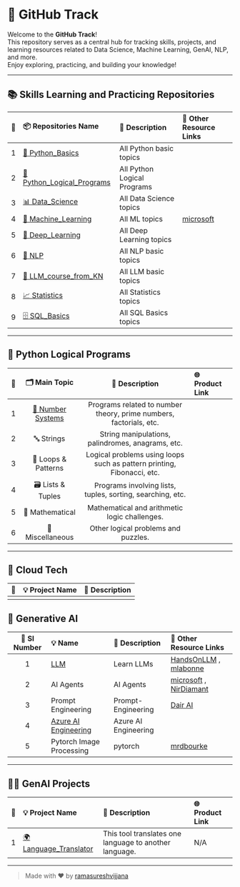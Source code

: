 # 🚀 GitHub Track

Welcome to the **GitHub Track**!  
This repository serves as a central hub for tracking skills, projects, and learning resources related to Data Science, Machine Learning, GenAI, NLP, and more.  
Enjoy exploring, practicing, and building your knowledge!

---

## 📚 Skills Learning and Practicing Repositories

| 🔢 | 📦 Repositories Name | 📝 Description |🔗 Other Resource Links |
|:-----------:|:---------------------|:--------------|:--------------|
| 1 | [🐍 Python_Basics](https://github.com/ramasureshvijjana/Python_Basics) | All Python basic topics |  |
| 2 | [🐍 Python_Logical_Programs](https://github.com/ramasureshvijjana/Python_Basics/tree/main/python_logical_programs) | All Python Logical Programs ||
| 3 | [📊 Data_Science](https://github.com/ramasureshvijjana/Data_Science) | All Data Science topics ||
| 4 | [🤖 Machine_Learning](https://github.com/ramasureshvijjana) | All ML topics | [microsoft](https://github.com/microsoft/ML-For-Beginners)|
| 5 | [🧠 Deep_Learning](https://github.com/ramasureshvijjana) | All Deep Learning topics ||
| 6 | [💬 NLP](https://github.com/ramasureshvijjana/NLP) | All NLP basic topics ||
| 7 | [🦙 LLM_course_from_KN](https://github.com/ramasureshvijjana/LLM_course_from_KN) | All LLM basic topics ||
| 8 | [📈 Statistics](https://github.com/ramasureshvijjana/Statistics) | All Statistics topics ||
| 9 | [🗄️ SQL_Basics](https://github.com/ramasureshvijjana/SQL_Basics) | All SQL Basics topics ||

---

## 🧩 Python Logical Programs

| 🔢 | 🗂️ Main Topic | 📝 Description | 🌐 Product Link |
|:-----------:|:-------------:|:--------------:|:--------------|
| 1 | [🔢 Number Systems](https://github.com/ramasureshvijjana/Python_Basics/tree/main/python_logical_programs/01_Number_systems) | Programs related to number theory, prime numbers, factorials, etc. ||
| 2 | 🔤 Strings | String manipulations, palindromes, anagrams, etc. ||
| 3 | 🔄 Loops & Patterns | Logical problems using loops such as pattern printing, Fibonacci, etc. ||
| 4 | 🗃️ Lists & Tuples | Programs involving lists, tuples, sorting, searching, etc. ||
| 5 | 🧮 Mathematical | Mathematical and arithmetic logic challenges. ||
| 6 | 🧰 Miscellaneous | Other logical problems and puzzles. ||

---

## 💬 Cloud Tech

| 🔢 | 💡 Project Name | 📝 Description |
|:-----------:|:---------------|:--------------|
|  |  |  |

## 🤖 Generative AI

| 🔢 Sl Number | 💡 Name | 📝 Description | 🔗 Other Resource Links |
|:-----------:|:----------------|:---------------|:------------------------|
| 1 | [LLM](https://github.com/ramasureshvijjana/GitHub_Track/blob/master/LLM.md) | Learn LLMs | [HandsOnLLM](https://github.com/HandsOnLLM/Hands-On-Large-Language-Models) , [mlabonne](https://github.com/mlabonne/llm-course)|
| 2 | AI Agents | AI Agents | [microsoft](https://github.com/microsoft/ai-agents-for-beginners) , [NirDiamant](https://github.com/NirDiamant/GenAI_Agents)|
| 3 | Prompt Engineering | Prompt-Engineering | [Dair AI](https://github.com/dair-ai/Prompt-Engineering-Guide) |
| 4 | [Azure AI Engineering](https://github.com/ramasureshvijjana/GitHub_Track/blob/master/Azure_AI_Engineering.md)| Azure AI Engineering |  |
| 5 | Pytorch Image Processing | pytorch | [mrdbourke](https://github.com/mrdbourke/pytorch-deep-learning/) |

---

## 🤖✨ GenAI Projects

| 🔢 | 💡 Project Name | 📝 Description | 🌐 Product Link |
|:-----------:|:---------------|:--------------|:---------------|
| 1 | [🌍 Language_Translator](https://github.com/ramasureshvijjana/Language_Translator) | This tool translates one language to another language. | N/A |



---

> Made with ❤️ by [ramasureshvijjana](https://github.com/ramasureshvijjana)







